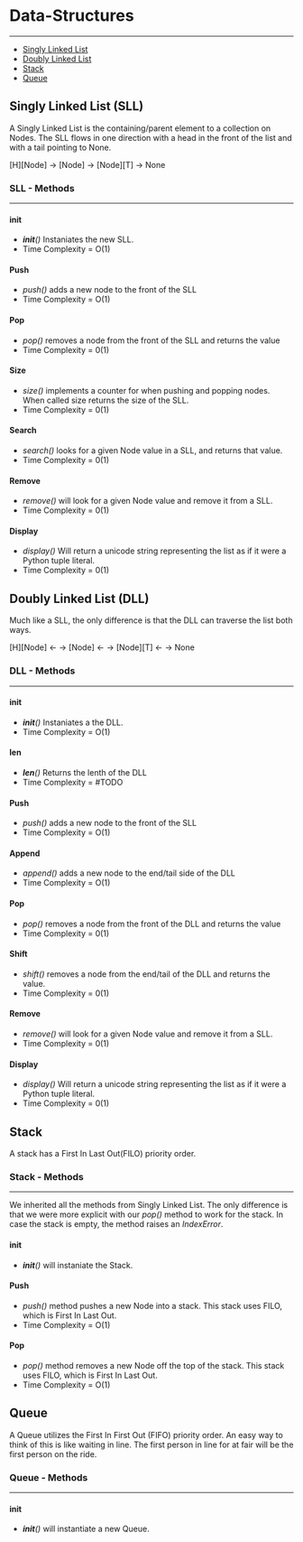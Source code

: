 # Data-Structures
-------------------
* [Singly Linked List](https://codefellows.github.io/sea-python-401d7/lectures/linked_list.html)
* [Doubly Linked List](https://codefellows.github.io/sea-python-401d7/lectures/double_linked_list.html)
* [Stack](https://codefellows.github.io/sea-python-401d7/lectures/stack.html)
* [Queue](https://codefellows.github.io/sea-python-401d7/lectures/queue.html)

## Singly Linked List (SLL)
A Singly Linked List is the containing/parent element to a collection on Nodes. The SLL flows in one direction with a head in the front of the list and with a tail pointing to None.

[H][Node] -> [Node] -> [Node][T] -> None
### SLL - Methods
-------------------
#### __init__
* *__init__()* Instaniates the new SLL.
* Time Complexity = O(1)

#### Push
* *push()* adds a new node to the front of the SLL
* Time Complexity = O(1)

#### Pop
* *pop()* removes a node from the front of the SLL and returns the value
* Time Complexity = 0(1)

#### Size
* *size()* implements a counter for when pushing and popping nodes. When called size returns the size of the SLL.
* Time Complexity = 0(1)

#### Search
* *search()* looks for a given Node value in a SLL, and returns that value.
* Time Complexity = 0(1)

#### Remove
* *remove()* will look for a given Node value and remove it from a SLL.
* Time Complexity = 0(1)

#### Display
* *display()* Will return a unicode string representing the list as if it were a Python tuple literal.
* Time Complexity = 0(1)

## Doubly Linked List (DLL)
Much like a SLL, the only difference is that the DLL can traverse the list both ways.

[H][Node] <- -> [Node] <- -> [Node][T] <- -> None

### DLL - Methods
-------------------

#### __init__
* *__init__()* Instaniates a the DLL.
* Time Complexity = O(1)

#### __len__
* *__len__()* Returns the lenth of the DLL
* Time Complexity = #TODO
#### Push
* *push()* adds a new node to the front of the SLL
* Time Complexity = O(1)

#### Append
* *append()* adds a new node to the end/tail side of the DLL
* Time Complexity = O(1)

#### Pop
* *pop()* removes a node from the front of the DLL and returns the value
* Time Complexity = 0(1)

#### Shift
* *shift()* removes a node from the end/tail of the DLL and returns the value.
* Time Complexity = 0(1)

#### Remove
* *remove()* will look for a given Node value and remove it from a SLL.
* Time Complexity = 0(1)

#### Display
* *display()* Will return a unicode string representing the list as if it were a Python tuple literal.
* Time Complexity = 0(1)
## Stack
A stack has a First In Last Out(FILO) priority order. 
### Stack - Methods
-------------------
We inherited all the methods from Singly Linked List. The only difference is that we were more explicit with our *pop()* method to work for the stack. In case the stack is empty, the method raises an *IndexError*.

#### __init__
* *__init__()* will instaniate the Stack.
#### Push
* *push()* method pushes a new Node into a stack. This stack uses FILO, which is First In Last Out.
* Time Complexity  = O(1)

#### Pop
* *pop()* method removes a new Node off the top of the stack. This stack uses FILO, which is First In Last Out.
* Time Complexity = O(1)

## Queue
A Queue utilizes the First In First Out (FIFO) priority order. An easy way to think of this is like waiting in line. The first person in line for at fair will be the first person on the ride.

### Queue - Methods
---------------------

#### __init__
* *__init__()* will instantiate a new Queue.